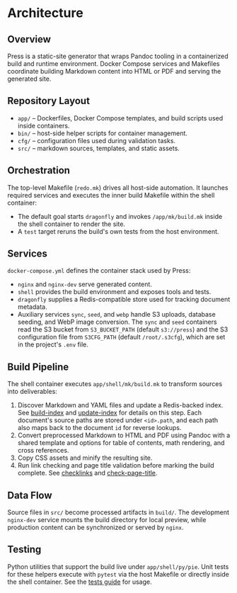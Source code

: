 # Architecture

## Overview
Press is a static-site generator that wraps Pandoc tooling in a containerized build and runtime environment. Docker Compose services and Makefiles coordinate building Markdown content into HTML or PDF and serving the generated site.

## Repository Layout
- `app/` – Dockerfiles, Docker Compose templates, and build scripts used inside containers.
- `bin/` – host-side helper scripts for container management.
- `cfg/` – configuration files used during validation tasks.
- `src/` – markdown sources, templates, and static assets.

## Orchestration
The top-level Makefile (`redo.mk`) drives all host-side automation. It launches required services and executes the inner build Makefile within the shell container:

- The default goal starts `dragonfly` and invokes `/app/mk/build.mk` inside the shell container to render the site.
- A `test` target reruns the build's own tests from the host environment.

## Services
`docker-compose.yml` defines the container stack used by Press:

- `nginx` and `nginx-dev` serve generated content.
- `shell` provides the build environment and exposes tools and tests.
- `dragonfly` supplies a Redis-compatible store used for tracking document metadata.
- Auxiliary services `sync`, `seed`, and `webp` handle S3 uploads,
  database seeding, and WebP image conversion. The `sync` and `seed`
  containers read the S3 bucket from `S3_BUCKET_PATH` (default `s3://press`)
  and the S3 configuration file from `S3CFG_PATH` (default `/root/.s3cfg`),
  which are set in the project's `.env` file.

## Build Pipeline
The shell container executes `app/shell/mk/build.mk` to transform sources into deliverables:

1. Discover Markdown and YAML files and update a Redis-backed index. See [build-index](../guides/build-index.md) and [update-index](../guides/update-index.md) for details on this step. Each document's source paths are stored under `<id>.path`, and each path also maps back to the document `id` for reverse lookups.
2. Convert preprocessed Markdown to HTML and PDF using Pandoc with a shared template and options for table of contents, math rendering, and cross references.
3. Copy CSS assets and minify the resulting site.
4. Run link checking and page title validation before marking the build complete. See [checklinks](../guides/checklinks.md) and [check-page-title](../guides/check-page-title.md).

## Data Flow
Source files in `src/` become processed artifacts in `build/`. The development `nginx-dev` service mounts the build directory for local preview, while production content can be synchronized or served by `nginx`.

## Testing
Python utilities that support the build live under `app/shell/py/pie`. Unit
tests for these helpers execute with `pytest` via the host Makefile or directly
inside the shell container. See the [tests guide](../guides/tests.md) for
usage.

